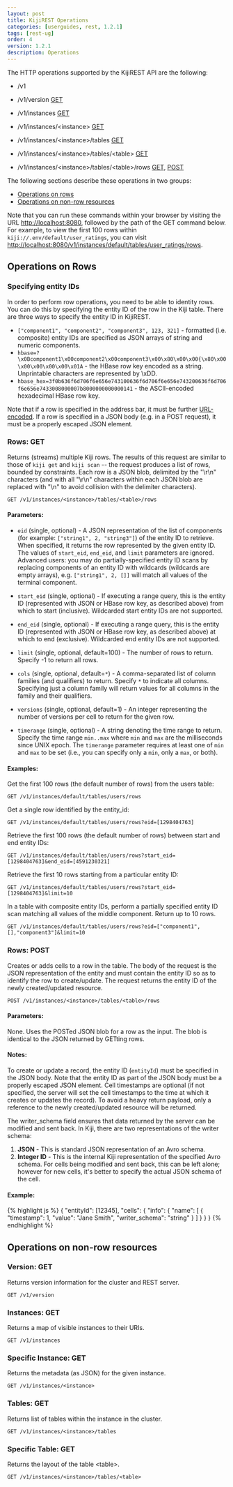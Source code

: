 ```yaml
---
layout: post
title: KijiREST Operations
categories: [userguides, rest, 1.2.1]
tags: [rest-ug]
order: 4
version: 1.2.1
description: Operations
---
```


The HTTP operations supported by the KijiREST API are the following:

* /v1

* /v1/version	[GET](#version-get)

* /v1/instances	[GET](#instances-get)

* /v1/instances/&lt;instance&gt;	[GET](#instance-get)

* /v1/instances/&lt;instance&gt;/tables	[GET](#tables-get)

* /v1/instances/&lt;instance&gt;/tables/&lt;table&gt;	[GET](#table-get)

* /v1/instances/&lt;instance&gt;/tables/&lt;table&gt;/rows	[GET](#rows-get), [POST](#rows-post)

The following sections describe these operations in two groups:

* [Operations on rows](#ops-on-rows)
* [Operations on non-row resources](#ops-on-non-rows)

Note that you can run these commands within your browser by visiting the URL
[http://localhost:8080](http://localhost:8080), followed by the path of the GET command below.  For
example, to view the first 100 rows within `kiji://.env/default/user_ratings`, you can visit
[http://localhost:8080/v1/instances/default/tables/user_ratings/rows](http://localhost:8080/v1/instances/default/tables/user_ratings/rows).

<a id="ops-on-rows"> </a>
## Operations on Rows

### Specifying entity IDs

In order to perform row operations, you need to be able to identity rows.
You can do this by specifying the entity ID of the row in the Kiji table.
There are three ways to specify the entity ID in KijiREST.

* `["component1", "component2", "component3", 123, 321]` - formatted (i.e. composite) entity IDs are specified as JSON arrays of string and numeric components.
* `hbase=?\x0Bcomponent1\x00component2\x00component3\x00\x80\x00\x00{\x80\x00\x00\x00\x00\x00\x01A` - the HBase row key encoded as a string. Unprintable characters are represented by \xDD.
* `hbase_hex=3f0b636f6d706f6e656e743100636f6d706f6e656e743200636f6d706f6e656e7433008000007b8000000000000141` - the ASCII-encoded hexadecimal HBase row key.

Note that if a row is specified in the address bar, it must be further [URL-encoded](http://en.wikipedia.org/wiki/Percent-encoding). If a row is specified in a JSON body (e.g. in a POST request), it must be a properly escaped JSON element.

<a id="rows-get"> </a>
### Rows: GET

Returns (streams) multiple Kiji rows. The results of this request are similar
to those of `kiji get` and `kiji scan` -- the request produces a list of rows, bounded by
constraints.  Each row is a JSON blob, delimited by the "\r\n" characters (and
with all "\r\n" characters within each JSON blob are replaced with "\n" to
avoid collision with the delimiter characters).

    GET /v1/instances/<instance>/tables/<table>/rows

#### Parameters:

* `eid` (single, optional) - A JSON representation of the list of components (for example:
        `["string1", 2, "string3"]`) of the entity ID to retrieve. When specified, it returns
        the row represented by the given entity ID. The values of `start_eid`,
        `end_eid`, and `limit` parameters are ignored. Advanced users: you may do partially-specified entity ID scans by 
        replacing components of an entity ID with wildcards (wildcards are empty arrays),
        e.g. `["string1", 2, []]` will match all values of the terminal component.

* `start_eid` (single, optional) - If executing a range query, this is the entity ID (represented
              with JSON or HBase row key, as described above) from which to start (inclusive).
              Wildcarded start entity IDs are not supported.

* `end_eid` (single, optional) - If executing a range query, this is the entity ID (represented with
            JSON or HBase row key, as described above) at which to end (exclusive).
            Wildcarded end entity IDs are not supported.

* `limit` (single, optional, default=100) - The number of rows to return. Specify -1 to return all rows.

* `cols` (single, optional, default=`*`) - A comma-separated list of column families
        (and qualifiers) to return. Specify `*` to indicate all columns. Specifying just a column
        family will return values for all columns in the family and their qualifiers.

* `versions` (single, optional, default=1) - An integer representing the number of versions
        per cell to return for the given row.

* `timerange` (single, optional) - A string denoting the time range
        to return. Specify the time range `min..max` where `min` and `max` are the milliseconds
        since UNIX epoch.  The `timerange` parameter requires at least one of `min` and `max` to be
        set (i.e., you can specify only a `min`, only a `max`, or both).

#### Examples:

Get the first 100 rows (the default number of rows) from the users table:

    GET /v1/instances/default/tables/users/rows

Get a single row identified by the entity_id:

    GET /v1/instances/default/tables/users/rows?eid=[1298404763]

Retrieve the first 100 rows (the default number of rows) between start and end entity IDs:

    GET /v1/instances/default/tables/users/rows?start_eid=[1298404763]&end_eid=[4591230321]

Retrieve the first 10 rows starting from a particular entity ID:

    GET /v1/instances/default/tables/users/rows?start_eid=[1298404763]&limit=10

In a table with composite entity IDs, perform a partially specified entity ID scan matching all values of the middle component. Return up to 10 rows.

    GET /v1/instances/default/tables/users/rows?eid=["component1",[],"component3"]&limit=10

<a id="rows-post"> </a>
### Rows: POST

Creates or adds cells to a row in the table. The body of the request is the JSON
representation of the entity and must contain the entity ID so as to identify the row to
create/update. The request returns the entity ID of the newly created/updated resource.

    POST /v1/instances/<instance>/tables/<table>/rows

#### Parameters:

None. Uses the POSTed JSON blob for a row as the input. The blob is identical to the JSON
returned by GETting rows.

#### Notes:

To create or update a record, the entity ID (`entityId`) must be specified in
the JSON body. Note that the entity ID as part of the JSON body must be a properly escaped JSON element.
Cell timestamps are optional (if not specified, the server will
set the cell timestamps to the time at which it creates or updates the record).
To avoid a heavy return payload, only a reference to the newly created/updated
resource will be returned.

The writer_schema field ensures that data returned by the server can be
modified and sent back. In Kiji, there are two representations of the writer
schema:

1. __JSON__ - This is standard JSON representation of an Avro schema.
2. __Integer ID__ - This is the internal Kiji representation of the specified Avro schema. For cells
being modified and sent back, this can be left alone; however for new cells, it's better to specify
the actual JSON schema of the cell.
#### Example:

{% highlight js %}
    {
      "entityId": [12345],
      "cells":
      {
        "info":
        {
          "name":
          [
            {
            "timestamp": 1,
            "value": "Jane Smith",
            "writer_schema": "string"
            }
          ]
        }
      }
    }
{% endhighlight %}

<a id="ops-on-non-rows"> </a>
## Operations on non-row resources

<a id="version-get"> </a>
### Version: GET

Returns version information for the cluster and REST server.

    GET /v1/version

<a id="instances-get"> </a>
### Instances: GET

Returns a map of visible instances to their URIs.

    GET /v1/instances

<a id="instance-get"> </a>
### Specific Instance: GET

Returns the metadata (as JSON) for the given instance.

    GET /v1/instances/<instance>

<a id="tables-get"> </a>
### Tables: GET

Returns list of tables within the instance in the cluster.

    GET /v1/instances/<instance>/tables

<a id="table-get"> </a>
### Specific Table: GET

Returns the layout of the table &lt;table&gt;.

    GET /v1/instances/<instance>/tables/<table>

